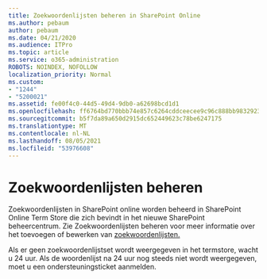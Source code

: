```yaml
---
title: Zoekwoordenlijsten beheren in SharePoint Online
ms.author: pebaum
author: pebaum
ms.date: 04/21/2020
ms.audience: ITPro
ms.topic: article
ms.service: o365-administration
ROBOTS: NOINDEX, NOFOLLOW
localization_priority: Normal
ms.custom:
- "1244"
- "5200021"
ms.assetid: fe00f4c0-44d5-49d4-9db0-a62698bcd1d1
ms.openlocfilehash: ff6764bd770bbb74e857c6264cddceecee9c96c888bb983292398522f5e90a5c
ms.sourcegitcommit: b5f7da89a650d2915dc652449623c78be6247175
ms.translationtype: MT
ms.contentlocale: nl-NL
ms.lasthandoff: 08/05/2021
ms.locfileid: "53976608"
---
```

# <a name="manage-search-dictionaries"></a>Zoekwoordenlijsten beheren

Zoekwoordenlijsten in SharePoint online worden beheerd in SharePoint Online Term Store die zich bevindt in het nieuwe SharePoint beheercentrum. Zie Zoekwoordenlijsten beheren voor meer informatie over het toevoegen of bewerken van [zoekwoordenlijsten.](https://go.microsoft.com/fwlink/?linkid=2044669&amp;clcid=0x409)
  
Als er geen zoekwoordenlijstset wordt weergegeven in het termstore, wacht u 24 uur. Als de woordenlijst na 24 uur nog steeds niet wordt weergegeven, moet u een ondersteuningsticket aanmelden.
  